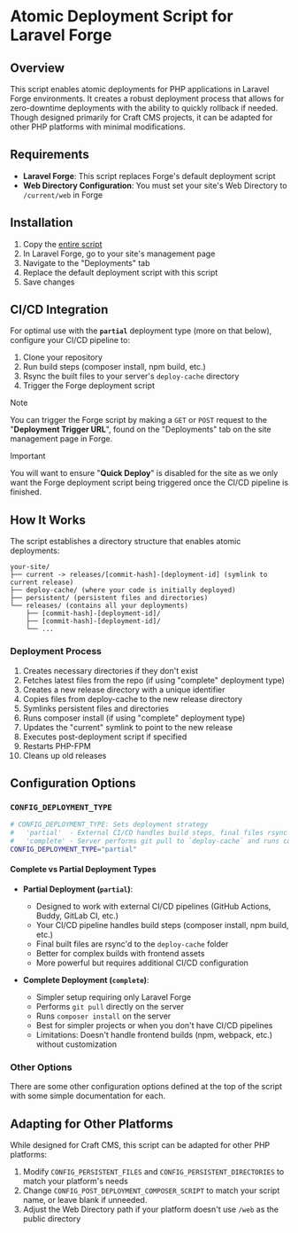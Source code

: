 # Atomic Deployment Script for Laravel Forge

## Overview

This script enables atomic deployments for PHP applications in Laravel Forge environments. It creates a robust deployment process that allows for zero-downtime deployments with the ability to quickly rollback if needed. Though designed primarily for Craft CMS projects, it can be adapted for other PHP platforms with minimal modifications.

## Requirements

- **Laravel Forge**: This script replaces Forge's default deployment script
- **Web Directory Configuration**: You must set your site's Web Directory to `/current/web` in Forge

## Installation

1. Copy the [entire script](atomic-deployment.sh)
2. In Laravel Forge, go to your site's management page
3. Navigate to the "Deployments" tab
4. Replace the default deployment script with this script
5. Save changes

## CI/CD Integration

For optimal use with the **`partial`** deployment type (more on that below), configure your CI/CD pipeline to:

1. Clone your repository
2. Run build steps (composer install, npm build, etc.)
3. Rsync the built files to your server's `deploy-cache` directory
4. Trigger the Forge deployment script

> [!NOTE]
> You can trigger the Forge script by making a `GET` or `POST` request to the "**Deployment Trigger URL**", found on the "Deployments" tab on the site management page in Forge.

> [!IMPORTANT]
> You will want to ensure "**Quick Deploy**" is disabled for the site as we only want the Forge deployment script being triggered once the CI/CD pipeline is finished.

## How It Works

The script establishes a directory structure that enables atomic deployments:

```
your-site/
├── current -> releases/[commit-hash]-[deployment-id] (symlink to current release)
├── deploy-cache/ (where your code is initially deployed)
├── persistent/ (persistent files and directories)
└── releases/ (contains all your deployments)
    ├── [commit-hash]-[deployment-id]/
    ├── [commit-hash]-[deployment-id]/
    └── ...
```

### Deployment Process

1. Creates necessary directories if they don't exist
2. Fetches latest files from the repo (if using "complete" deployment type)
3. Creates a new release directory with a unique identifier
4. Copies files from deploy-cache to the new release directory
5. Symlinks persistent files and directories
6. Runs composer install (if using "complete" deployment type)
7. Updates the "current" symlink to point to the new release
8. Executes post-deployment script if specified
9. Restarts PHP-FPM
10. Cleans up old releases

## Configuration Options

### `CONFIG_DEPLOYMENT_TYPE`

```bash
# CONFIG_DEPLOYMENT_TYPE: Sets deployment strategy
#   'partial'  - External CI/CD handles build steps, final files rsync'd to `deploy-cache`
#   'complete' - Server performs git pull to `deploy-cache` and runs composer install locally
CONFIG_DEPLOYMENT_TYPE="partial"
```

#### Complete vs Partial Deployment Types

- **Partial Deployment (`partial`)**:
  - Designed to work with external CI/CD pipelines (GitHub Actions, Buddy, GitLab CI, etc.)
  - Your CI/CD pipeline handles build steps (composer install, npm build, etc.)
  - Final built files are rsync'd to the `deploy-cache` folder
  - Better for complex builds with frontend assets
  - More powerful but requires additional CI/CD configuration

- **Complete Deployment (`complete`)**:
  - Simpler setup requiring only Laravel Forge
  - Performs `git pull` directly on the server
  - Runs `composer install` on the server
  - Best for simpler projects or when you don't have CI/CD pipelines
  - Limitations: Doesn't handle frontend builds (npm, webpack, etc.) without customization

### Other Options

There are some other configuration options defined at the top of the script with some simple documentation for each.

## Adapting for Other Platforms

While designed for Craft CMS, this script can be adapted for other PHP platforms:

1. Modify `CONFIG_PERSISTENT_FILES` and `CONFIG_PERSISTENT_DIRECTORIES` to match your platform's needs
2. Change `CONFIG_POST_DEPLOYMENT_COMPOSER_SCRIPT` to match your script name, or leave blank if unneeded.
3. Adjust the Web Directory path if your platform doesn't use `/web` as the public directory

